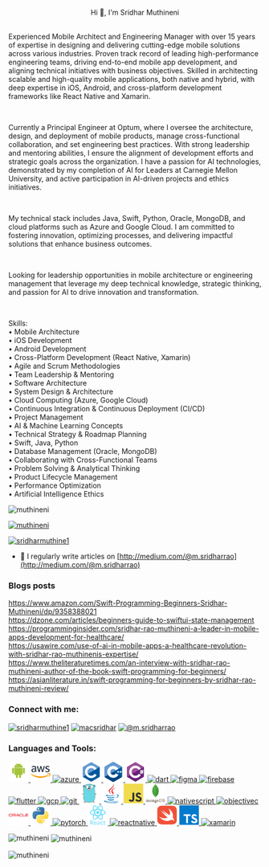 <p align="center">Hi 👋, I'm Sridhar Muthineni</p>
<p align="left"><br>Experienced Mobile Architect and Engineering Manager with over 15 years of expertise in designing and delivering cutting-edge mobile solutions across various industries. Proven track record of leading high-performance engineering teams, driving end-to-end mobile app development, and aligning technical initiatives with business objectives. Skilled in architecting scalable and high-quality mobile applications, both native and hybrid, with deep expertise in iOS, Android, and cross-platform development frameworks like React Native and Xamarin.</p>
<br>
<p align="left">Currently a Principal Engineer at Optum, where I oversee the architecture, design, and deployment of mobile products, manage cross-functional collaboration, and set engineering best practices. With strong leadership and mentoring abilities, I ensure the alignment of development efforts and strategic goals across the organization. I have a passion for AI technologies, demonstrated by my completion of AI for Leaders at Carnegie Mellon University, and active participation in AI-driven projects and ethics initiatives.</p>
<br>
<p align="left">My technical stack includes Java, Swift, Python, Oracle, MongoDB, and cloud platforms such as Azure and Google Cloud. I am committed to fostering innovation, optimizing processes, and delivering impactful solutions that enhance business outcomes.</p>
<br>
<p align="left">Looking for leadership opportunities in mobile architecture or engineering management that leverage my deep technical knowledge, strategic thinking, and passion for AI to drive innovation and transformation.</p>
<br>
<p align="left">Skills:<br>
• Mobile Architecture<br>
• iOS Development<br>
• Android Development<br>
• Cross-Platform Development (React Native, Xamarin)<br>
• Agile and Scrum Methodologies<br>
• Team Leadership & Mentoring<br>
• Software Architecture<br>
• System Design & Architecture<br>
• Cloud Computing (Azure, Google Cloud)<br>
• Continuous Integration & Continuous Deployment (CI/CD)<br>
• Project Management<br>
• AI & Machine Learning Concepts<br>
• Technical Strategy & Roadmap Planning<br>
• Swift, Java, Python<br>
• Database Management (Oracle, MongoDB)<br>
• Collaborating with Cross-Functional Teams<br>
• Problem Solving & Analytical Thinking<br>
• Product Lifecycle Management<br>
• Performance Optimization<br>
• Artificial Intelligence Ethics<br>
</p>

<p align="left"> <img src="https://komarev.com/ghpvc/?username=muthineni&label=Profile%20views&color=0e75b6&style=flat" alt="muthineni" /> </p>

<p align="left"> <a href="https://github.com/ryo-ma/github-profile-trophy"><img src="https://github-profile-trophy.vercel.app/?username=muthineni" alt="muthineni" /></a> </p>

<p align="left"> <a href="https://twitter.com/sridharmuthine1" target="blank"><img src="https://img.shields.io/twitter/follow/sridharmuthine1?logo=twitter&style=for-the-badge" alt="sridharmuthine1" /></a> </p>

- 📝 I regularly write articles on [http://medium.com/@m.sridharrao](http://medium.com/@m.sridharrao)

### Blogs posts
<!-- BLOG-POST-LIST:START -->
https://www.amazon.com/Swift-Programming-Beginners-Sridhar-Muthineni/dp/9358388021<br>
https://dzone.com/articles/beginners-guide-to-swiftui-state-management<br>
https://programminginsider.com/sridhar-rao-muthineni-a-leader-in-mobile-apps-development-for-healthcare/<br>
https://usawire.com/use-of-ai-in-mobile-apps-a-healthcare-revolution-with-sridhar-rao-muthinenis-expertise/<br>
https://www.theliteraturetimes.com/an-interview-with-sridhar-rao-muthineni-author-of-the-book-swift-programming-for-beginners/<br>
https://asianliterature.in/swift-programming-for-beginners-by-sridhar-rao-muthineni-review/<br>

<!-- BLOG-POST-LIST:END -->

<h3 align="left">Connect with me:</h3>
<p align="left">
<a href="https://twitter.com/sridharmuthine1" target="blank"><img align="center" src="https://raw.githubusercontent.com/rahuldkjain/github-profile-readme-generator/master/src/images/icons/Social/twitter.svg" alt="sridharmuthine1" height="30" width="40" /></a>
<a href="https://linkedin.com/in/macsridhar" target="blank"><img align="center" src="https://raw.githubusercontent.com/rahuldkjain/github-profile-readme-generator/master/src/images/icons/Social/linked-in-alt.svg" alt="macsridhar" height="30" width="40" /></a>
<a href="https://medium.com/@m.sridharrao" target="blank"><img align="center" src="https://raw.githubusercontent.com/rahuldkjain/github-profile-readme-generator/master/src/images/icons/Social/medium.svg" alt="@m.sridharrao" height="30" width="40" /></a>
</p>

<h3 align="left">Languages and Tools:</h3>
<p align="left"> <a href="https://developer.android.com" target="_blank" rel="noreferrer"> <img src="https://raw.githubusercontent.com/devicons/devicon/master/icons/android/android-original-wordmark.svg" alt="android" width="40" height="40"/> </a> <a href="https://aws.amazon.com" target="_blank" rel="noreferrer"> <img src="https://raw.githubusercontent.com/devicons/devicon/master/icons/amazonwebservices/amazonwebservices-original-wordmark.svg" alt="aws" width="40" height="40"/> </a> <a href="https://azure.microsoft.com/en-in/" target="_blank" rel="noreferrer"> <img src="https://www.vectorlogo.zone/logos/microsoft_azure/microsoft_azure-icon.svg" alt="azure" width="40" height="40"/> </a> <a href="https://www.cprogramming.com/" target="_blank" rel="noreferrer"> <img src="https://raw.githubusercontent.com/devicons/devicon/master/icons/c/c-original.svg" alt="c" width="40" height="40"/> </a> <a href="https://www.w3schools.com/cpp/" target="_blank" rel="noreferrer"> <img src="https://raw.githubusercontent.com/devicons/devicon/master/icons/cplusplus/cplusplus-original.svg" alt="cplusplus" width="40" height="40"/> </a> <a href="https://www.w3schools.com/cs/" target="_blank" rel="noreferrer"> <img src="https://raw.githubusercontent.com/devicons/devicon/master/icons/csharp/csharp-original.svg" alt="csharp" width="40" height="40"/> </a> <a href="https://dart.dev" target="_blank" rel="noreferrer"> <img src="https://www.vectorlogo.zone/logos/dartlang/dartlang-icon.svg" alt="dart" width="40" height="40"/> </a> <a href="https://www.figma.com/" target="_blank" rel="noreferrer"> <img src="https://www.vectorlogo.zone/logos/figma/figma-icon.svg" alt="figma" width="40" height="40"/> </a> <a href="https://firebase.google.com/" target="_blank" rel="noreferrer"> <img src="https://www.vectorlogo.zone/logos/firebase/firebase-icon.svg" alt="firebase" width="40" height="40"/> </a> <a href="https://flutter.dev" target="_blank" rel="noreferrer"> <img src="https://www.vectorlogo.zone/logos/flutterio/flutterio-icon.svg" alt="flutter" width="40" height="40"/> </a> <a href="https://cloud.google.com" target="_blank" rel="noreferrer"> <img src="https://www.vectorlogo.zone/logos/google_cloud/google_cloud-icon.svg" alt="gcp" width="40" height="40"/> </a> <a href="https://git-scm.com/" target="_blank" rel="noreferrer"> <img src="https://www.vectorlogo.zone/logos/git-scm/git-scm-icon.svg" alt="git" width="40" height="40"/> </a> <a href="https://golang.org" target="_blank" rel="noreferrer"> <img src="https://raw.githubusercontent.com/devicons/devicon/master/icons/go/go-original.svg" alt="go" width="40" height="40"/> </a> <a href="https://www.java.com" target="_blank" rel="noreferrer"> <img src="https://raw.githubusercontent.com/devicons/devicon/master/icons/java/java-original.svg" alt="java" width="40" height="40"/> </a> <a href="https://developer.mozilla.org/en-US/docs/Web/JavaScript" target="_blank" rel="noreferrer"> <img src="https://raw.githubusercontent.com/devicons/devicon/master/icons/javascript/javascript-original.svg" alt="javascript" width="40" height="40"/> </a> <a href="https://www.mongodb.com/" target="_blank" rel="noreferrer"> <img src="https://raw.githubusercontent.com/devicons/devicon/master/icons/mongodb/mongodb-original-wordmark.svg" alt="mongodb" width="40" height="40"/> </a> <a href="https://nativescript.org/" target="_blank" rel="noreferrer"> <img src="https://raw.githubusercontent.com/detain/svg-logos/780f25886640cef088af994181646db2f6b1a3f8/svg/nativescript.svg" alt="nativescript" width="40" height="40"/> </a> <a href="https://developer.apple.com/library/archive/documentation/Cocoa/Conceptual/ProgrammingWithObjectiveC/Introduction/Introduction.html" target="_blank" rel="noreferrer"> <img src="https://www.vectorlogo.zone/logos/apple_objectivec/apple_objectivec-icon.svg" alt="objectivec" width="40" height="40"/> </a> <a href="https://www.oracle.com/" target="_blank" rel="noreferrer"> <img src="https://raw.githubusercontent.com/devicons/devicon/master/icons/oracle/oracle-original.svg" alt="oracle" width="40" height="40"/> </a> <a href="https://www.python.org" target="_blank" rel="noreferrer"> <img src="https://raw.githubusercontent.com/devicons/devicon/master/icons/python/python-original.svg" alt="python" width="40" height="40"/> </a> <a href="https://pytorch.org/" target="_blank" rel="noreferrer"> <img src="https://www.vectorlogo.zone/logos/pytorch/pytorch-icon.svg" alt="pytorch" width="40" height="40"/> </a> <a href="https://reactjs.org/" target="_blank" rel="noreferrer"> <img src="https://raw.githubusercontent.com/devicons/devicon/master/icons/react/react-original-wordmark.svg" alt="react" width="40" height="40"/> </a> <a href="https://reactnative.dev/" target="_blank" rel="noreferrer"> <img src="https://reactnative.dev/img/header_logo.svg" alt="reactnative" width="40" height="40"/> </a> <a href="https://developer.apple.com/swift/" target="_blank" rel="noreferrer"> <img src="https://raw.githubusercontent.com/devicons/devicon/master/icons/swift/swift-original.svg" alt="swift" width="40" height="40"/> </a> <a href="https://www.typescriptlang.org/" target="_blank" rel="noreferrer"> <img src="https://raw.githubusercontent.com/devicons/devicon/master/icons/typescript/typescript-original.svg" alt="typescript" width="40" height="40"/> </a> <a href="https://dotnet.microsoft.com/apps/xamarin" target="_blank" rel="noreferrer"> <img src="https://raw.githubusercontent.com/detain/svg-logos/780f25886640cef088af994181646db2f6b1a3f8/svg/xamarin.svg" alt="xamarin" width="40" height="40"/> </a> </p>

<p><img align="left" src="https://github-readme-stats.vercel.app/api/top-langs?username=muthineni&show_icons=true&locale=en&layout=compact" alt="muthineni" /></p>

<p>&nbsp;<img align="center" src="https://github-readme-stats.vercel.app/api?username=muthineni&show_icons=true&locale=en" alt="muthineni" /></p>

<p><img align="center" src="https://github-readme-streak-stats.herokuapp.com/?user=muthineni&" alt="muthineni" /></p>
